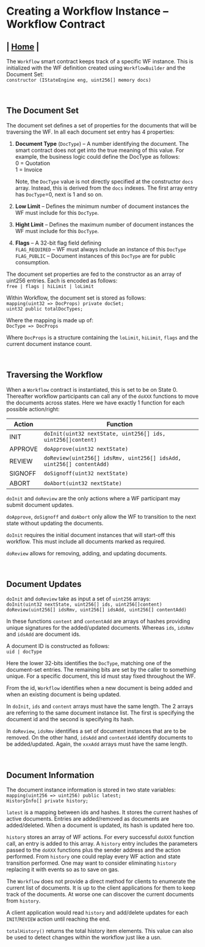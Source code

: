 # Creating a Workflow Instance – Workflow Contract

| [Home](../README.md) |
------------------------

The ``Workflow`` smart contract keeps track of a specific WF instance. This is initialized with the WF definition created using ``WorkflowBuilder`` and the Document Set: <BR />
``constructor (IStateEngine eng, uint256[] memory docs)``

<BR />

## The Document Set

The document set defines a set of properties for the documents that will be traversing the WF. In all each document set entry has 4 properties:

1.	__Document Type__ (``DocType``) – A number identifying the document. The smart contract does not get into the true meaning of this value. For example, the business logic could define the DocType as follows: <BR />
    0 = Quotation <BR />
    1 = Invoice

    Note, the ``DocType`` value is not directly specified at the constructor ``docs`` array. Instead, this is derived from the ``docs`` indexes. The first array entry has ``DocType``=0, next is 1 and so on.


1. __Low Limit__ – Defines the minimum number of document instances the WF must include for this ``DocType``.

1.	__Hight Limit__ – Defines the maximum number of document instances the WF must include for this ``DocType``.

1. __Flags__ – A 32-bit flag field defining <BR />
    ``FLAG_REQUIRED`` – WF must always include an instance of this ``DocType`` <BR />
    ``FLAG_PUBLIC`` – Document instances of this ``DocType`` are for public consumption.

The document set properties are fed to the constructor as an array of uint256 entries. Each is encoded as follows: <BR />
``free | flags | hiLimit | loLimit``

Within Workflow, the document set is stored as follows: <BR />
``mapping(uint32 => DocProps) private docSet;`` <BR />
``uint32 public totalDocTypes;``

Where the mapping is made up of: <BR />
``DocType => DocProps``

Where ``DocProps`` is a structure containing the ``loLimit``, ``hiLimit``, ``flags`` and the current document instance count.


<BR />

## Traversing the Workflow

When a ``Workflow`` contract is instantiated, this is set to be on State 0. Thereafter workflow participants can call any of the ``doXXX`` functions to move the documents across states. Here we have exactly 1 function for each possible action/right:


| Action    |  Function |
|-----------|-----------------------------------------------------------------------|
| INIT	    | ``doInit(uint32 nextState, uint256[] ids, uint256[]content)``         | 
| APPROVE	| ``doApprove(uint32 nextState)`` | 
| REVIEW	| ``doReview(uint256[] idsRmv, uint256[] idsAdd, uint256[] contentAdd)`` | 
| SIGNOFF	| ``doSignoff(uint32 nextState)`` | 
| ABORT	    | ``doAbort(uint32 nextState)`` | 


``doInit`` and ``doReview`` are the only actions where a WF participant may submit document updates.

``doApprove``, ``doSignoff`` and ``doAbort`` only allow the WF to transition to the next state without updating the documents.

``doInit`` requires the initial document instances that will start-off this workflow. This must include all documents marked as required.


``doReview`` allows for removing, adding, and updating documents.


<BR />

## Document Updates

``doInit`` and ``doReview`` take as input a set of ``uint256`` arrays: <BR />
``doInit(uint32 nextState, uint256[] ids, uint256[]content)`` <BR />
``doReview(uint256[] idsRmv, uint256[] idsAdd, uint256[] contentAdd)`` <BR />

In these functions ``content`` and ``contentAdd`` are arrays of hashes providing unique signatures for the added/updated documents. Whereas ``ids``, ``idsRmv`` and ``idsAdd`` are document ids.

A document ID is constructed as follows: <BR />
``uid | docType``

Here the lower 32-bits identifies the ``DocType``, matching one of the document-set entries. The remaining bits are set by the caller to something unique. For a specific document, this id must stay fixed throughout the WF. 

From the id, ``Workflow`` identifies when a new document is being added and when an existing document is being updated. 

In ``doInit``, ``ids`` and ``content`` arrays must have the same length. The 2 arrays are referring to the same document instance list. The first is specifying the document id and the second is specifying its hash.

In ``doReview``, ``idsRmv`` identifies a set of document instances that are to be removed. On the other hand, ``idsAdd`` and ``contentAdd`` identify documents to be added/updated. Again, the ``xxxAdd`` arrays must have the same length.

<BR />

## Document Information

The document instance information is stored in two state variables: <BR />
``mapping(uint256 => uint256) public latest;`` <BR />
``HistoryInfo[] private history;``

``latest`` is a mapping between ids and hashes. It stores the current hashes of active documents. Entries are added/removed as documents are added/deleted. When a document is updated, its hash is updated here too.

``history`` stores an array of WF actions. For every successful ``doXXX`` function call, an entry is added to this array. A ``history`` entry includes the parameters passed to the ``doXXX`` functions plus the sender address and the action performed. From ``history`` one could replay every WF action and state transition performed. One may want to consider eliminating ``history`` replacing it with events so as to save on gas.

The ``Workflow`` does not provide a direct method for clients to enumerate the current list of documents. It is up to the client applications for them to keep track of the documents. At worse one can discover the current documents from ``history``.

A client application would read ``history`` and add/delete updates for each ``INIT``/``REVIEW`` action until reaching the end.

``totalHistory()`` returns the total history item elements. This value can also be used to detect changes within the workflow just like a usn.

